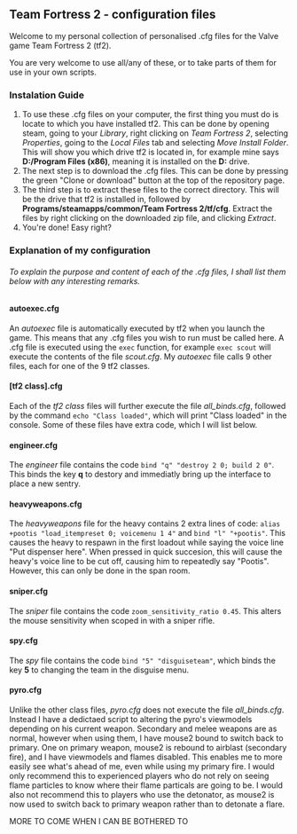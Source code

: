 ## Team Fortress 2 - configuration files
Welcome to my personal collection of personalised .cfg files for the Valve game Team Fortress 2 (tf2).

You are very welcome to use all/any of these, or to take parts of them for use in your own scripts.

### Instalation Guide
1. To use these .cfg files on your computer, the first thing you must do is locate to which you have installed tf2.
This can be done by
opening steam,
going to your _Library_,
right clicking on _Team Fortress 2_,
selecting _Properties_,
going to the _Local Files_ tab
and selecting _Move Install Folder_.
This will show you which drive tf2 is located in, for example mine says __D:/Program Files (x86)__, meaning it is installed on the __D:__ drive.
2. The next step is to download the .cfg files.
This can be done by pressing the green "Clone or download" button at the top of the repository page.
3. The third step is to extract these files to the correct directory.
This will be the drive that tf2 is installed in, followed by __Programs/steamapps/common/Team Fortress 2/tf/cfg__.
Extract the files by right clicking on the downloaded zip file, and clicking _Extract_.
4. You're done! Easy right?

### Explanation of my configuration
###### To explain the purpose and content of each of the .cfg files, I shall list them below with any interesting remarks.

#### autoexec.cfg
An _autoexec_ file is automatically executed by tf2 when you launch the game.
This means that any .cfg files you wish to run must be called here.
A .cfg file is executed using the `exec` function, for example `exec scout` will execute the contents of the file _scout.cfg_.
My _autoexec_ file calls 9 other files, each for one of the 9 tf2 classes.

#### [tf2 class].cfg
Each of the _tf2 class_ files will further execute the file _all_binds.cfg_, followed by the command `echo "Class loaded"`, which will print "Class loaded" in the console.
Some of these files have extra code, which I will list below.

#### engineer.cfg
The _engineer_ file contains the code `bind "q" "destroy 2 0; build 2 0"`. This binds the key __q__ to destory and immediatly bring up the interface to place a new sentry.

#### heavyweapons.cfg
The _heavyweapons_ file for the heavy contains 2 extra lines of code:
`alias +pootis "load_itempreset 0; voicemenu 1 4"`
and
`bind "l" "+pootis"`.
This causes the heavy to respawn in the first loadout while saying the voice line "Put dispenser here".
When pressed in quick succesion, this will cause the heavy's voice line to be cut off, causing him to repeatedly say "Pootis".
However, this can only be done in the span room.

#### sniper.cfg
The _sniper_ file contains the code `zoom_sensitivity_ratio 0.45`.
This alters the mouse sensitivity when scoped in with a sniper rifle.

#### spy.cfg
The _spy_ file contains the code `bind "5" "disguiseteam"`, which binds the key __5__ to changing the team in the disguise menu.

#### pyro.cfg
Unlike the other class files, _pyro.cfg_ does not execute the file _all_binds.cfg_.
Instead I have a dedictaed script to altering the pyro's viewmodels depending on his current weapon.
Secondary and melee weapons are as normal, however when using them, I have mouse2 bound to switch back to primary.
One on primary weapon, mouse2 is rebound to airblast (secondary fire), and I have viewmodels and flames disabled.
This enables me to more easily see what's ahead of me, even while using my primary fire.
I would only recommend this to experienced players who do not rely on seeing flame particles to know where their flame particals are going to be.
I would also not recommend this to players who use the detonator, as mouse2 is now used to switch back to primary weapon rather than to detonate a flare.

MORE TO COME WHEN I CAN BE BOTHERED TO
